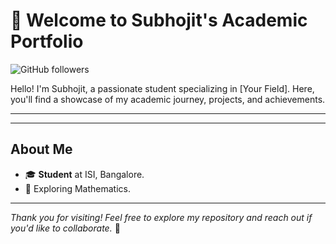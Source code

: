 # 🚀 Welcome to Subhojit's Academic Portfolio

![GitHub followers](https://img.shields.io/github/followers/SubhojitMaji?label=Follow&style=social)

Hello! I'm Subhojit, a passionate student specializing in [Your Field]. Here, you'll find a showcase of my academic journey, projects, and achievements.

---
---

## About Me
- 🎓 **Student** at ISI, Bangalore.
- 🔭 Exploring Mathematics.

---


*Thank you for visiting! Feel free to explore my repository and reach out if you'd like to collaborate.* 🙌
